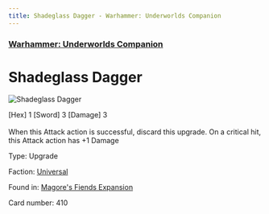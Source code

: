 ```yaml
---
title: Shadeglass Dagger - Warhammer: Underworlds Companion
---
```


### [Warhammer: Underworlds Companion](https://guidokessels.github.io/wh-underworlds)

  

# Shadeglass Dagger

![Shadeglass Dagger](https://warhammerunderworlds.com/wp-content/uploads/sites/6/2018/03/410_ENG.png)

<div class="whu-weapon">[Hex] 1 [Sword] 3 [Damage] 3</div><br /> When this Attack action is successful, discard this upgrade. On a critical hit, this Attack action has +1 Damage

Type: Upgrade

Faction: [Universal](https://guidokessels.github.io/wh-underworlds/factions/universal)

Found in: [Magore's Fiends Expansion](https://guidokessels.github.io/wh-underworlds/locations/magores-fiends-expansion)

Card number: 410
